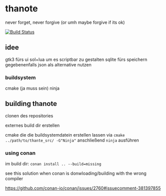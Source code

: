 # thanote
never forget, never forgive (or umh maybe forgive if its ok)

[![Build Status](https://travis-ci.com/Pr0curo/thanote.svg?branch=dev)](https://travis-ci.com/Pr0curo/thanote)

## idee
gtk3 fürs ui
sol+lua um es scriptbar zu gestalten
sqlite fürs speichern
gegebenenfalls json als alternative nutzen

### buildsystem
cmake (ja muss sein)
ninja

## building thanote

clonen des repositories

externes build dir erstellen

cmake die die buildsystemdatein erstellen lassen via `cmake ../path/to/thante_src/ -G"Ninja"` anschließend `ninja` ausführen

### using conan 
im build dir:
`conan install .. --build=missing`

see this solution when conan is donwloading/building with the wrong compiler

 https://github.com/conan-io/conan/issues/2760#issuecomment-381397855




